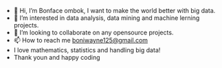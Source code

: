 - 👋 Hi, I’m Bonface ombok, I want to make the world better with big data.
- 👀 I’m interested in data analysis, data mining and machine lerning projects.
- 💞️ I’m looking to collaborate on any opensource projects.
- 📫 How to reach me boniwayne125@gmail.com
- I love mathematics, statistics and handling big data!
- Thank youn and happy coding
